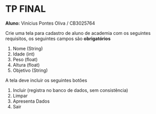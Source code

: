 # TP FINAL

**Aluno:** Vinícius Pontes Oliva / CB3025764


Crie uma tela para cadastro de aluno de academia com os seguintes requisitos, os seguintes campos são <strong>obrigatórios</strong>
1. Nome (String)
2. Idade (int)
3. Peso (float)
4. Altura (float)
5. Objetivo (String)

A tela deve incluir os seguintes botões
1. Incluir (registra no banco de dados, sem consistência)
2. Limpar
3. Apresenta Dados
4. Sair

